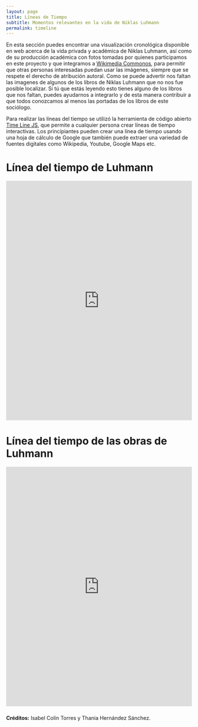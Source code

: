 ```yaml
---
layout: page
title: Líneas de Tiempo
subtitle: Momentos relevantes en la vida de Niklas Luhmann
permalink: timeline
---
```


En esta sección puedes encontrar una visualización cronológica disponible en web acerca de la vida privada y académica de Niklas Luhmann, así como de su producción académica con fotos tomadas por quienes participamos en este proyecto y que integramos a [Wikimedia Commonos](https://commons.wikimedia.org/wiki/Main_Page), para permitir que otras personas interesadas puedan usar las imágenes, siempre que se respete el derecho de atribución autoral. Como se puede advertir nos faltan las imagenes de algunos de los libros de Niklas Luhmann que no nos fue posible localizar. Si tú que estás leyendo esto tienes alguno de los libros que nos faltan, puedes ayudarnos a integrarlo y de esta manera contribuir a que todos conozcamos al menos las portadas de los libros de este sociólogo.

Para realizar las líneas del tiempo se utilizó la herramienta de código abierto [Time Line JS](https://timeline.knightlab.com/#preview-embed), que permite a cualquier persona crear líneas de tiempo interactivas. Los principiantes pueden crear una línea de tiempo usando una hoja de cálculo de Google que también puede extraer una variedad de fuentes digitales como Wikipedia, Youtube, Google Maps etc. 

# Línea del tiempo de Luhmann

<iframe src='https://cdn.knightlab.com/libs/timeline3/latest/embed/index.html?source=11djntquCg-T5iJTMu5eHjXSfnEfTMldccdGMaFMZ1rE&font=Default&lang=en&initial_zoom=2&height=650' width='100%' height='650' webkitallowfullscreen mozallowfullscreen allowfullscreen frameborder='0'></iframe>


# Línea del tiempo de las obras de Luhmann

<iframe src='https://cdn.knightlab.com/libs/timeline3/latest/embed/index.html?source=1giA-Cl09MNGzFUIIwuSmDV9IXBCQHE4D827rBk3CR8w&font=Default&lang=en&initial_zoom=2&height=650' width='100%' height='650' webkitallowfullscreen mozallowfullscreen allowfullscreen frameborder='0'></iframe>

###
**Créditos:** Isabel Colin Torres y Thania Hernández Sánchez.
